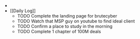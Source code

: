 -
- [[Daily Log]]
	- TODO Complete the landing page for brutecyber
	- TODO Watch that MSP guy on youtube to find ideal client
	- TODO Confirm a place to study in the morning
	- TODO Complete 1 chapter of 100M deals